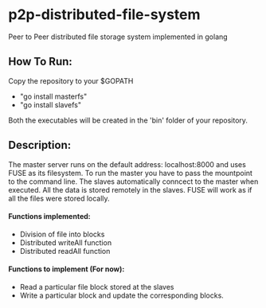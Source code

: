 # p2p-distributed-file-system
Peer to Peer distributed file storage system implemented in golang

## How To Run:
Copy the repository to your $GOPATH
- "go install masterfs"
- "go install slavefs"  

Both the executables will be created in the 'bin' folder of your repository.

## Description:
The master server runs on the default address: localhost:8000 and uses FUSE as its filesystem.
To run the master you have to pass the mountpoint to the command line. The slaves automatically
conncect to the master when executed. All the data is stored remotely in the slaves. FUSE 
will work as if all the files were stored locally.

#### Functions implemented:
- Division of file into blocks
- Distributed writeAll function
- Distributed readAll function

#### Functions to implement (For now):
- Read a particular file block stored at the slaves
- Write a particular block and update the corresponding blocks.



